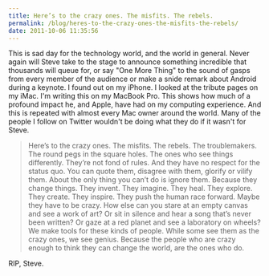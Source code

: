 ```yaml
---
title: Here’s to the crazy ones. The misfits. The rebels.
permalink: /blog/heres-to-the-crazy-ones-the-misfits-the-rebels/
date: 2011-10-06 11:35:56
---
```


This is sad day for the technology world, and the world in general. Never again will Steve take to the stage to announce something incredible that thousands will queue for, or say "One More Thing" to the sound of gasps from every member of the audience or make a snide remark about Android during a keynote.  I found out on my iPhone. I looked at the tribute pages on my iMac. I'm writing this on my MacBook Pro. This shows how much of a profound impact he, and Apple, have had on my computing experience. And this is repeated with almost every Mac owner around the world. Many of the people I follow on Twitter wouldn't be doing what they do if it wasn't for Steve. 

> Here’s to the crazy ones. The misfits. The rebels. The troublemakers. The round pegs in the square holes. The ones who see things differently. They’re not fond of rules. And they have no respect for the status quo. You can quote them, disagree with them, glorify or vilify them. About the only thing you can’t do is ignore them. Because they change things. They invent. They imagine. They heal. They explore. They create. They inspire. They push the human race forward. Maybe they have to be crazy. How else can you stare at an empty canvas and see a work of art? Or sit in silence and hear a song that’s never been written? Or gaze at a red planet and see a laboratory on wheels? We make tools for these kinds of people. While some see them as the crazy ones, we see genius. Because the people who are crazy enough to think they can change the world, are the ones who do.

RIP, Steve.